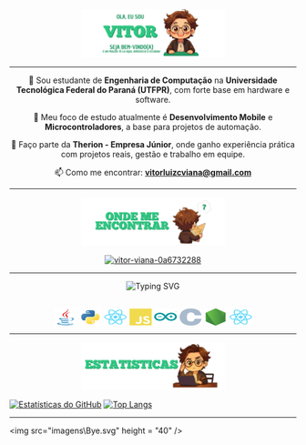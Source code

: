 
<div style="text-align: center;">
  <img src="imagens\bem vindo.svg" width="50%" height="50%" align="center"/>
</div>

---

<p align="center"> 🔭 Sou estudante de <strong>Engenharia de Computação</strong> na <strong>Universidade Tecnológica Federal do Paraná (UTFPR)</strong>, com forte base em hardware e software. </p>
<p align="center"> 🌱 Meu foco de estudo atualmente é <strong>Desenvolvimento Mobile</strong> e <strong>Microcontroladores</strong>, a base para projetos de automação.</p>
<p align="center"> 👚 Faço parte da <strong>Therion - Empresa Júnior</strong>, onde ganho experiência prática com projetos reais, gestão e trabalho em equipe.</p>
<p align="center"> 📫 Como me encontrar: <a href="mailto:vitorluizcviana@gmail.com"><strong>vitorluizcviana@gmail.com</strong></a></p>

---
<div style="text-align: center;">
  <img src="imagens\Onde.svg" width="50%" height="50%" align="center"/>
</div>
<p align="center">
<a href="https://linkedin.com/in/vitor-viana-0a6732288" target="blank"><img align="center" src="https://raw.githubusercontent.com/rahuldkjain/github-profile-readme-generator/master/src/images/icons/Social/linked-in-alt.svg" alt="vitor-viana-0a6732288" height="50" width="60" /></a>

---


<p align="center">
  <img src="https://readme-typing-svg.demolab.com?font=Fira+Code&weight=300&size=24&duration=2500&pause=1500&color=2ec782&center=true&vCenter=true&repeat=true&width=435&lines=Tenho+experiência+com:" alt="Typing SVG"/>
</p>

<div align='center' style="display: inline_block"><br>
  <img align="center" alt="Java" height="30" width="40" src="https://raw.githubusercontent.com/devicons/devicon/master/icons/java/java-original.svg">
  <img align="center" alt="Python" height="30" width="40" src="https://raw.githubusercontent.com/devicons/devicon/master/icons/python/python-original.svg">
  <img align="center" alt="React" height="30" width="40" src="https://raw.githubusercontent.com/devicons/devicon/master/icons/react/react-original.svg">
  <img align="center" alt="Js" height="30" width="40" src="https://raw.githubusercontent.com/devicons/devicon/master/icons/javascript/javascript-plain.svg">
  <img align="center" alt="Arduino" height="30" width="40" src="https://raw.githubusercontent.com/devicons/devicon/master/icons/arduino/arduino-original.svg">
  <img align="center" alt="C" height="30" width="40" src="https://raw.githubusercontent.com/devicons/devicon/master/icons/c/c-original.svg">
  <img align="center" alt="NodeJS" height="30" width="40" src="https://raw.githubusercontent.com/devicons/devicon/master/icons/nodejs/nodejs-original.svg">
  <img align="center" alt="React-Native" height="30" width="40" src="https://raw.githubusercontent.com/devicons/devicon/master/icons/react/react-original.svg">
</div>

---

<div style="text-align: center;">
  <img src="imagens\Estatisticas.svg" width="50%" height="50%" align="center"/>
</div>

[![Estatísticas do GitHub](https://github-readme-stats.vercel.app/api?username=vitorviana1011&show_icons=true&include_all_commits=true&count_private=true&bg_color=2e2e2e&title_color=229461&text_color=fcfafa&icon_color=2ec782&border_color=2e2e2e)](https://github.com/anuraghazra/github-readme-stats)
[![Top Langs](https://github-readme-stats.vercel.app/api/top-langs/?username=vitorviana1011&layout=compact&langs_count=8&bg_color=2e2e2e&title_color=229461&text_color=fcfafa&icon_color=2ec782&border_color=2e2e2e)](https://github.com/anuraghazra/github-readme-stats)

---

<img src="imagens\Bye.svg" height = "40" />
